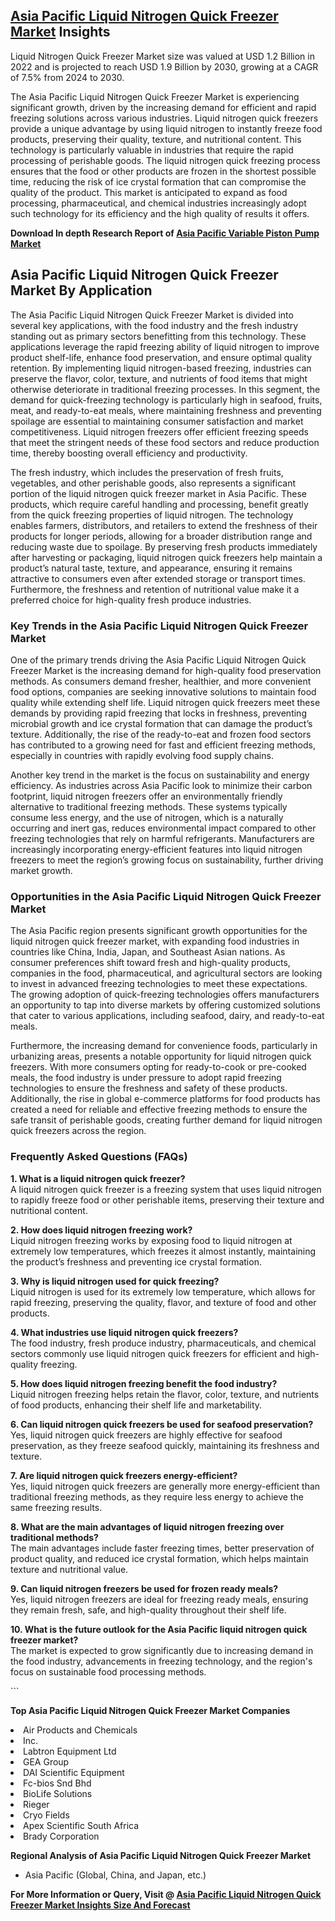 <h2><a href="https://www.verifiedmarketreports.com/download-sample/?rid=450656&amp;utm_source=Github-Feb&amp;utm_medium=219" target="_blank">Asia Pacific Liquid Nitrogen Quick Freezer Market</a> Insights</h2><p>Liquid Nitrogen Quick Freezer Market size was valued at USD 1.2 Billion in 2022 and is projected to reach USD 1.9 Billion by 2030, growing at a CAGR of 7.5% from 2024 to 2030.</p><p><p>The Asia Pacific Liquid Nitrogen Quick Freezer Market is experiencing significant growth, driven by the increasing demand for efficient and rapid freezing solutions across various industries. Liquid nitrogen quick freezers provide a unique advantage by using liquid nitrogen to instantly freeze food products, preserving their quality, texture, and nutritional content. This technology is particularly valuable in industries that require the rapid processing of perishable goods. The liquid nitrogen quick freezing process ensures that the food or other products are frozen in the shortest possible time, reducing the risk of ice crystal formation that can compromise the quality of the product. This market is anticipated to expand as food processing, pharmaceutical, and chemical industries increasingly adopt such technology for its efficiency and the high quality of results it offers. <strong><p><strong>Download In depth Research Report of <a href="https://www.verifiedmarketreports.com/download-sample/?rid=236118&amp;utm_source=Pulse-Dec&amp;utm_medium=219" target="_blank">Asia Pacific Variable Piston Pump Market</a></strong></p></strong></p> <h2>Asia Pacific Liquid Nitrogen Quick Freezer Market By Application</h2> <p>The Asia Pacific Liquid Nitrogen Quick Freezer Market is divided into several key applications, with the food industry and the fresh industry standing out as primary sectors benefitting from this technology. These applications leverage the rapid freezing ability of liquid nitrogen to improve product shelf-life, enhance food preservation, and ensure optimal quality retention. By implementing liquid nitrogen-based freezing, industries can preserve the flavor, color, texture, and nutrients of food items that might otherwise deteriorate in traditional freezing processes. In this segment, the demand for quick-freezing technology is particularly high in seafood, fruits, meat, and ready-to-eat meals, where maintaining freshness and preventing spoilage are essential to maintaining consumer satisfaction and market competitiveness. Liquid nitrogen freezers offer efficient freezing speeds that meet the stringent needs of these food sectors and reduce production time, thereby boosting overall efficiency and productivity.</p> <p>The fresh industry, which includes the preservation of fresh fruits, vegetables, and other perishable goods, also represents a significant portion of the liquid nitrogen quick freezer market in Asia Pacific. These products, which require careful handling and processing, benefit greatly from the quick freezing properties of liquid nitrogen. The technology enables farmers, distributors, and retailers to extend the freshness of their products for longer periods, allowing for a broader distribution range and reducing waste due to spoilage. By preserving fresh products immediately after harvesting or packaging, liquid nitrogen quick freezers help maintain a product’s natural taste, texture, and appearance, ensuring it remains attractive to consumers even after extended storage or transport times. Furthermore, the freshness and retention of nutritional value make it a preferred choice for high-quality fresh produce industries.</p> <h3>Key Trends in the Asia Pacific Liquid Nitrogen Quick Freezer Market</h3> <p>One of the primary trends driving the Asia Pacific Liquid Nitrogen Quick Freezer Market is the increasing demand for high-quality food preservation methods. As consumers demand fresher, healthier, and more convenient food options, companies are seeking innovative solutions to maintain food quality while extending shelf life. Liquid nitrogen quick freezers meet these demands by providing rapid freezing that locks in freshness, preventing microbial growth and ice crystal formation that can damage the product’s texture. Additionally, the rise of the ready-to-eat and frozen food sectors has contributed to a growing need for fast and efficient freezing methods, especially in countries with rapidly evolving food supply chains.</p> <p>Another key trend in the market is the focus on sustainability and energy efficiency. As industries across Asia Pacific look to minimize their carbon footprint, liquid nitrogen freezers offer an environmentally friendly alternative to traditional freezing methods. These systems typically consume less energy, and the use of nitrogen, which is a naturally occurring and inert gas, reduces environmental impact compared to other freezing technologies that rely on harmful refrigerants. Manufacturers are increasingly incorporating energy-efficient features into liquid nitrogen freezers to meet the region’s growing focus on sustainability, further driving market growth.</p> <h3>Opportunities in the Asia Pacific Liquid Nitrogen Quick Freezer Market</h3> <p>The Asia Pacific region presents significant growth opportunities for the liquid nitrogen quick freezer market, with expanding food industries in countries like China, India, Japan, and Southeast Asian nations. As consumer preferences shift toward fresh and high-quality products, companies in the food, pharmaceutical, and agricultural sectors are looking to invest in advanced freezing technologies to meet these expectations. The growing adoption of quick-freezing technologies offers manufacturers an opportunity to tap into diverse markets by offering customized solutions that cater to various applications, including seafood, dairy, and ready-to-eat meals.</p> <p>Furthermore, the increasing demand for convenience foods, particularly in urbanizing areas, presents a notable opportunity for liquid nitrogen quick freezers. With more consumers opting for ready-to-cook or pre-cooked meals, the food industry is under pressure to adopt rapid freezing technologies to ensure the freshness and safety of these products. Additionally, the rise in global e-commerce platforms for food products has created a need for reliable and effective freezing methods to ensure the safe transit of perishable goods, creating further demand for liquid nitrogen quick freezers across the region.</p> <h3>Frequently Asked Questions (FAQs)</h3> <p><strong>1. What is a liquid nitrogen quick freezer?</strong><br> A liquid nitrogen quick freezer is a freezing system that uses liquid nitrogen to rapidly freeze food or other perishable items, preserving their texture and nutritional content.</p> <p><strong>2. How does liquid nitrogen freezing work?</strong><br> Liquid nitrogen freezing works by exposing food to liquid nitrogen at extremely low temperatures, which freezes it almost instantly, maintaining the product’s freshness and preventing ice crystal formation.</p> <p><strong>3. Why is liquid nitrogen used for quick freezing?</strong><br> Liquid nitrogen is used for its extremely low temperature, which allows for rapid freezing, preserving the quality, flavor, and texture of food and other products.</p> <p><strong>4. What industries use liquid nitrogen quick freezers?</strong><br> The food industry, fresh produce industry, pharmaceuticals, and chemical sectors commonly use liquid nitrogen quick freezers for efficient and high-quality freezing.</p> <p><strong>5. How does liquid nitrogen freezing benefit the food industry?</strong><br> Liquid nitrogen freezing helps retain the flavor, color, texture, and nutrients of food products, enhancing their shelf life and marketability.</p> <p><strong>6. Can liquid nitrogen quick freezers be used for seafood preservation?</strong><br> Yes, liquid nitrogen quick freezers are highly effective for seafood preservation, as they freeze seafood quickly, maintaining its freshness and texture.</p> <p><strong>7. Are liquid nitrogen quick freezers energy-efficient?</strong><br> Yes, liquid nitrogen quick freezers are generally more energy-efficient than traditional freezing methods, as they require less energy to achieve the same freezing results.</p> <p><strong>8. What are the main advantages of liquid nitrogen freezing over traditional methods?</strong><br> The main advantages include faster freezing times, better preservation of product quality, and reduced ice crystal formation, which helps maintain texture and nutritional value.</p> <p><strong>9. Can liquid nitrogen freezers be used for frozen ready meals?</strong><br> Yes, liquid nitrogen freezers are ideal for freezing ready meals, ensuring they remain fresh, safe, and high-quality throughout their shelf life.</p> <p><strong>10. What is the future outlook for the Asia Pacific liquid nitrogen quick freezer market?</strong><br> The market is expected to grow significantly due to increasing demand in the food industry, advancements in freezing technology, and the region's focus on sustainable food processing methods.</p> ```</p><p><strong>Top Asia Pacific Liquid Nitrogen Quick Freezer Market Companies</strong></p><div data-test-id=""><p><li>Air Products and Chemicals</li><li> Inc.</li><li> Labtron Equipment Ltd</li><li> GEA Group</li><li> DAI Scientific Equipment</li><li> Fc-bios Snd Bhd</li><li> BioLife Solutions</li><li> Rieger</li><li> Cryo Fields</li><li> Apex Scientific South Africa</li><li> Brady Corporation</li></p><div><strong>Regional Analysis of&nbsp;Asia Pacific Liquid Nitrogen Quick Freezer Market</strong></div><ul><li dir="ltr"><p dir="ltr">Asia Pacific (Global, China, and Japan, etc.)</p></li></ul><p><strong>For More Information or Query, Visit @&nbsp;</strong><strong><a href="https://www.verifiedmarketreports.com/product/liquid-nitrogen-quick-freezer-market/?utm_source=Github-Feb&amp;utm_medium=219" target="_blank">Asia Pacific Liquid Nitrogen Quick Freezer Market Insights Size And Forecast</a></strong></p></div><h2>&nbsp;</h2><div data-test-id="">&nbsp;</div>
